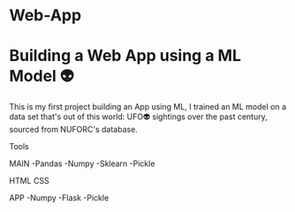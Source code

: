 # Web-App
<h1>Building a Web App using a ML Model 👽</h1>

This is my first project building an App using ML, I trained an ML model on a data set that's out of this world: UFO👽 sightings over the past century, sourced from NUFORC's database.

Tools

MAIN
-Pandas
-Numpy
-Sklearn
-Pickle

HTML
CSS

APP
-Numpy
-Flask
-Pickle
